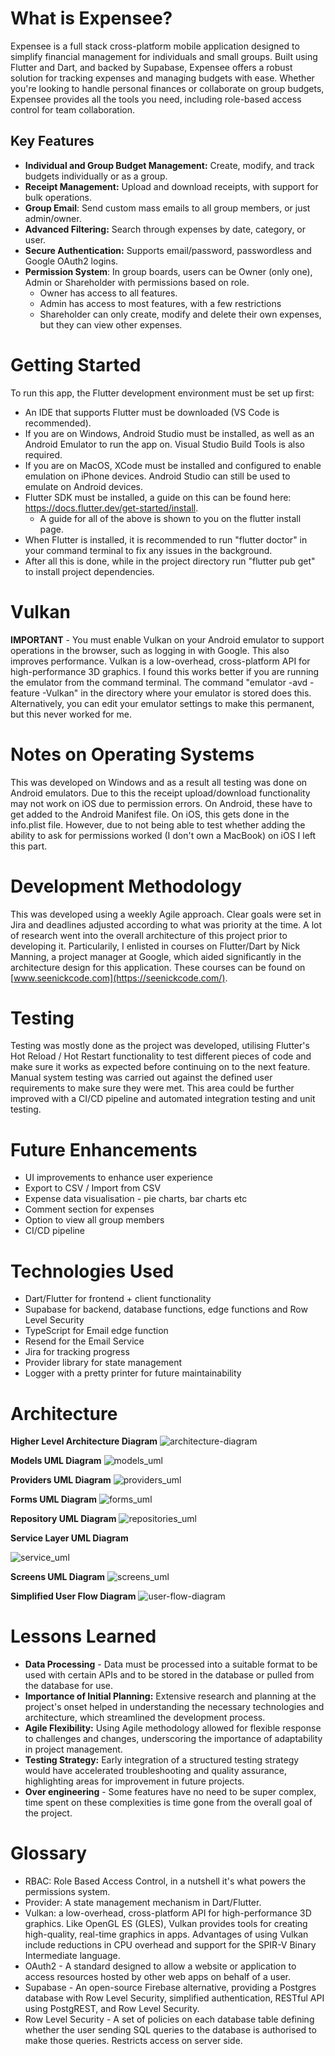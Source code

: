 # What is Expensee?

Expensee is a full stack cross-platform mobile application designed to simplify financial management for individuals and small groups. Built using Flutter and Dart, and backed by Supabase, Expensee offers a robust solution for tracking expenses and managing budgets with ease. Whether you're looking to handle personal finances or collaborate on group budgets, Expensee provides all the tools you need, including role-based access control for team collaboration.

## Key Features
- **Individual and Group Budget Management:** Create, modify, and track budgets individually or as a group.
- **Receipt Management:** Upload and download receipts, with support for bulk operations.
- **Group Email**: Send custom mass emails to all group members, or just admin/owner.
- **Advanced Filtering:** Search through expenses by date, category, or user.
- **Secure Authentication:** Supports email/password, passwordless and Google OAuth2 logins.
- **Permission System**: In group boards, users can be Owner (only one), Admin or Shareholder with permissions based on role.
    - Owner has access to all features.
    - Admin has access to most features, with a few restrictions
    - Shareholder can only create, modify and delete their own expenses, but they can view other expenses.

# Getting Started

To run this app, the Flutter development environment must be set up first:

- An IDE that supports Flutter must be downloaded (VS Code is recommended).
- If you are on Windows, Android Studio must be installed, as well as an Android Emulator to run the app on. Visual Studio Build Tools is also required.
- If you are on MacOS, XCode must be installed and configured to enable emulation on iPhone devices. Android Studio can still be used to emulate on Android devices.
- Flutter SDK must be installed, a guide on this can be found here: https://docs.flutter.dev/get-started/install.
    - A guide for all of the above is shown to you on the flutter install page.
- When Flutter is installed, it is recommended to run "flutter doctor" in your command terminal to fix any issues in the background.
- After all this is done, while in the project directory run "flutter pub get" to install project dependencies.

# Vulkan

**IMPORTANT** - You must enable Vulkan on your Android emulator to support operations in the browser, such as logging in with Google. This also improves performance. Vulkan is a low-overhead, cross-platform API for high-performance 3D graphics. I found this works better if you are running the emulator from the command terminal. The command "emulator -avd <emulator-name-goes-here> -feature -Vulkan" in the directory where your emulator is stored does this. Alternatively, you can edit your emulator settings to make this permanent, but this never worked for me.

# Notes on Operating Systems
This was developed on Windows and as a result all testing was done on Android emulators. Due to this the receipt upload/download functionality may not work on iOS due to permission errors. On Android, these have to get added to the Android Manifest file. On iOS, this gets done in the info.plist file. However, due to not being able to test whether adding the ability to ask for permissions worked (I don't own a MacBook) on iOS I left this part. 

# Development Methodology
This was developed using a weekly Agile approach. Clear goals were set in Jira and deadlines adjusted according to what was priority at the time. A lot of research went into the overall architecture of this project prior to developing it. Particularily, I enlisted in courses on Flutter/Dart by Nick Manning, a project manager at Google, which aided significantly in the architecture design for this application. These courses can be found on [www.seenickcode.com](https://seenickcode.com/).

# Testing
Testing was mostly done as the project was developed, utilising Flutter's Hot Reload / Hot Restart functionality to test different pieces of code and make sure it works as expected before continuing on to the next feature. Manual system testing was carried out against the defined user requirements to make sure they were met. This area could be further improved with a CI/CD pipeline and automated integration testing and unit testing.

# Future Enhancements
- UI improvements to enhance user experience
- Export to CSV / Import from CSV
- Expense data visualisation - pie charts, bar charts etc
- Comment section for expenses
- Option to view all group members
- CI/CD pipeline

# Technologies Used
- Dart/Flutter for frontend + client functionality
- Supabase for backend, database functions, edge functions and Row Level Security
- TypeScript for Email edge function
- Resend for the Email Service
- Jira for tracking progress
- Provider library for state management
- Logger with a pretty printer for future maintainability

# Architecture

**Higher Level Architecture Diagram**
![architecture-diagram](https://github.com/jkumz/expensee/assets/48411021/d317ce74-f837-4008-8c34-8cacbfcc0034)

**Models UML Diagram**
![models_uml](https://github.com/jkumz/expensee/assets/48411021/526caf5f-e7c3-4294-b6fe-7c3fb9962def)

**Providers UML Diagram**
![providers_uml](https://github.com/jkumz/expensee/assets/48411021/1e6cd092-35cb-440a-8529-fc447fa95503)

**Forms UML Diagram**
![forms_uml](https://github.com/jkumz/expensee/assets/48411021/ecd8576a-acd8-453e-bcdc-6d8d7ec2fa7b)

**Repository UML Diagram**
![repositories_uml](https://github.com/jkumz/expensee/assets/48411021/8782279b-9b57-4eb6-a44e-ce34dbee8b27)

**Service Layer UML Diagram**

![service_uml](https://github.com/jkumz/expensee/assets/48411021/a50ca4ca-fb94-4e88-9b72-cf6af7604172)


**Screens UML Diagram**
![screens_uml](https://github.com/jkumz/expensee/assets/48411021/928b1d70-7ef1-4ddb-8965-9296d36573e5)

**Simplified User Flow Diagram**
![user-flow-diagram](https://github.com/jkumz/expensee/assets/48411021/1ef4a296-8c06-4cc5-ac9a-fd6a96b92f95)


# Lessons Learned
- **Data Processing** - Data must be processed into a suitable format to be used with certain APIs and to be stored in the database or pulled from the database for use.
- **Importance of Initial Planning:** Extensive research and planning at the project's onset helped in understanding the necessary technologies and architecture, which streamlined the development process.
- **Agile Flexibility:** Using Agile methodology allowed for flexible response to challenges and changes, underscoring the importance of adaptability in project management.
- **Testing Strategy:** Early integration of a structured testing strategy would have accelerated troubleshooting and quality assurance, highlighting areas for improvement in future projects.
- **Over engineering** - Some features have no need to be super complex, time spent on these complexities is time gone from the overall goal of the project.

# Glossary
- RBAC: Role Based Access Control, in a nutshell it's what powers the permissions system.
- Provider: A state management mechanism in Dart/Flutter.
- Vulkan: a low-overhead, cross-platform API for high-performance 3D graphics. Like OpenGL ES (GLES), Vulkan provides tools for creating high-quality, real-time graphics in apps. Advantages of using Vulkan include reductions in CPU overhead and support for the SPIR-V Binary Intermediate language.
- OAuth2 - A standard designed to allow a website or application to access resources hosted by other web apps on behalf of a user.
- Supabase - An open-source Firebase alternative, providing a Postgres database with Row Level Security, simplified authentication, RESTful API using PostgREST, and Row Level Security.
- Row Level Security - A set of policies on each database table defining whether the user sending SQL queries to the database is authorised to make those queries. Restricts access on server side.
